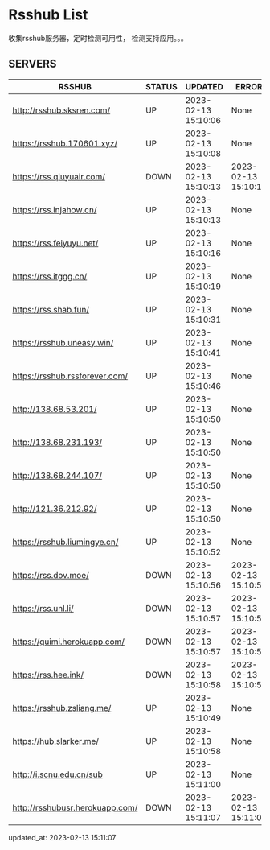 # Rsshub List

收集rsshub服务器，定时检测可用性， 检测支持应用。。。


## SERVERS

|  RSSHUB   | STATUS  | UPDATED  | ERROR  | TWITTER |  
|  ----  | ----  | ----  | ----  | ---- |  
| http://rsshub.sksren.com/ | UP | 2023-02-13 15:10:06 | None |OK|  
| https://rsshub.170601.xyz/ | UP | 2023-02-13 15:10:08 | None |OK|  
| https://rss.qiuyuair.com/ | DOWN | 2023-02-13 15:10:13 | 2023-02-13 15:10:13 |  
| https://rss.injahow.cn/ | UP | 2023-02-13 15:10:13 | None ||  
| https://rss.feiyuyu.net/ | UP | 2023-02-13 15:10:16 | None |OK|  
| https://rss.itggg.cn/ | UP | 2023-02-13 15:10:19 | None ||  
| https://rss.shab.fun/ | UP | 2023-02-13 15:10:31 | None |OK|  
| https://rsshub.uneasy.win/ | UP | 2023-02-13 15:10:41 | None |OK|  
| https://rsshub.rssforever.com/ | UP | 2023-02-13 15:10:46 | None |OK|  
| http://138.68.53.201/ | UP | 2023-02-13 15:10:50 | None ||  
| http://138.68.231.193/ | UP | 2023-02-13 15:10:50 | None ||  
| http://138.68.244.107/ | UP | 2023-02-13 15:10:50 | None ||  
| http://121.36.212.92/ | UP | 2023-02-13 15:10:50 | None ||  
| https://rsshub.liumingye.cn/ | UP | 2023-02-13 15:10:52 | None |OK|  
| https://rss.dov.moe/ | DOWN | 2023-02-13 15:10:56 | 2023-02-13 15:10:56 |  
| https://rss.unl.li/ | DOWN | 2023-02-13 15:10:57 | 2023-02-13 15:10:57 |  
| https://guimi.herokuapp.com/ | DOWN | 2023-02-13 15:10:57 | 2023-02-13 15:10:57 |  
| https://rss.hee.ink/ | DOWN | 2023-02-13 15:10:58 | 2023-02-13 15:10:58 |  
| https://rsshub.zsliang.me/ | UP | 2023-02-13 15:10:49 | None |OK|  
| https://hub.slarker.me/ | UP | 2023-02-13 15:10:58 | None |OK|  
| http://i.scnu.edu.cn/sub | UP | 2023-02-13 15:11:00 | None ||  
| http://rsshubusr.herokuapp.com/ | DOWN | 2023-02-13 15:11:07 | 2023-02-13 15:11:07 |  
  

updated_at: 2023-02-13 15:11:07  
